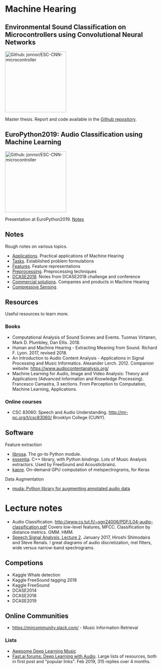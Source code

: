 # Machine Hearing

## Environmental Sound Classification on Microcontrollers using Convolutional Neural Networks

<a href="https://github.com/jonnor/ESC-CNN-microcontroller">
<img src="https://github.com/jonnor/ESC-CNN-microcontroller/raw/master/report/img/frontpage.png" height="200" alt="Github: jonnor/ESC-CNN-microcontroller">
</a>

Master thesis. Report and code available in the [Github repository](https://github.com/jonnor/ESC-CNN-microcontroller).

## EuroPython2019: Audio Classification using Machine Learning

<!-- FIXME: link properly to slides and notes -->

<a href="https://github.com/jonnor/machinehearing/tree/master/europython2019">
<img src="https://github.com/jonnor/machinehearing/raw/master/europython2019/slides.png" height="200" alt="Github: jonnor/ESC-CNN-microcontroller">
</a>

Presentation at EuroPython2019. [Notes](./europython2019)

## Notes

Rough notes on various topics.

* [Applications](./applications.md). Practical applications of Machine Hearing
* [Tasks](./tasks.md). Established problem formulations
* [Features](./features.md). Feature representations
* [Preprocessing](./preprocessing.md). Preprocessing techniques
* [DCASE2018](./dcase2018.md). Notes from DCASE2018 challenge and conference
* [Commercial solutions](./commercial.md). Companies and products in Machine Hearing
* [Compressive Sensing](./compressive-sensing.md).

## Resources

Useful resources to learn more.


### Books

* Computational Analysis of Sound Scenes and Events. Tuomas Virtanen, Mark D. Plumbley, Dan Ellis. 2018.
* Human and Machine Hearing - Extracting Meaning from Sound. Richard F. Lyon. 2017, revised 2018.
* An Introduction to Audio Content Analysis - Applications in Signal Processing and Music Informatics. Alexander Lerch. 2012.
Companion website: https://www.audiocontentanalysis.org/
* Machine Learning for Audio, Image and Video Analysis: Theory and Applications (Advanced Information and Knowledge Processing). Francesco Camastra, 
3 sections. From Perception to Computation, Machine Learning, Applications.

### Online courses

* CSC 83060: Speech and Audio Understanding. http://mr-pc.org/t/csc83060/
Brooklyn College (CUNY).


## Software

Feature extraction

* [librosa](http://librosa.github.io). The go-to Python module.
* [essentia](https://essentia.upf.edu). C++ library, with Python bindings. Lots of Music Analysis extractors. Used by FreeSound and Acousticbrainz.
* [kapre](https://github.com/keunwoochoi/kapre). On-demand GPU computation of melspectrograms, for Keras

Data Augmentation

* [muda: Python library for augmenting annotated audio data](https://github.com/bmcfee/muda)

# Lecture notes

* Audio Classification.
http://www.cs.tut.fi/~sgn24006/PDF/L04-audio-classification.pdf
Covers low-level features, MFCC. Classification by distance metrics. GMM. HMM.
* [Speech Signal Analysis, Lecture 2](https://www.inf.ed.ac.uk/teaching/courses/asr/2016-17/asr02-signal-handout.pdf).
January 2017, Hiroshi Shimodaira and Steve Renals.
! great diagrams of audio discretization, mel filters, wide versus narrow-band spectrograms.

## Competions

* Kaggle Whale detection
* Kaggle FreeSound tagging 2018
* Kaggle FreeSound
* DCASE2014
* DCASE2018
* DCASE2019 


## Online Communities

* https://mircommunity.slack.com/ - Music Information Retrieval

### Lists

* [Awesome Deep Learning Music](https://github.com/ybayle/awesome-deep-learning-music)
* [Fast.ai forums: Deep Learning with Audio](https://forums.fast.ai/t/deep-learning-with-audio-thread/38123).
Large lists of resources, both in first post and "popular links". Feb 2019, 315 replies over 4 months.




